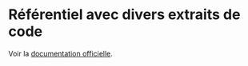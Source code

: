 # Référentiel avec divers extraits de code

Voir la [documentation officielle](https://code.visualstudio.com/docs/editor/userdefinedsnippets).
